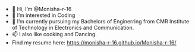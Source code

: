 - 👋 Hi, I’m @Monisha-r-16
- 👀 I’m interested in Coding
- 🌱 I’m currently pursuing my Bachelors of Enginerring from CMR Institute of Technology in Electronics and Communication.
- 📫 I also like cooking and Dancing.
- Find my resume here: https://monisha-r-16.github.io/Monisha-r-16/
<!---
Monisha-r-16/Monisha-r-16 is a ✨ special ✨ repository because its `README.md` (this file) appears on your GitHub profile.
You can click the Preview link to take a look at your changes.
--->
